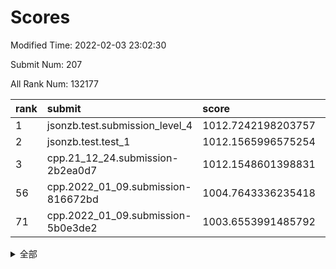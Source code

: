 # Scores

Modified Time: 2022-02-03 23:02:30

Submit Num: 207

All Rank Num: 132177

| rank |               submit               |       score        |       sigma        | pk_num |
| :--- | :--------------------------------- | :----------------- | :----------------- | :----- |
| 1    | jsonzb.test.submission_level_4     | 1012.7242198203757 | 0.7849373826143075 | 2554   |
| 2    | jsonzb.test.test_1                 | 1012.1565996575254 | 0.8063212792732429 | 2553   |
| 3    | cpp.21_12_24.submission-2b2ea0d7   | 1012.1548601398831 | 0.8382826893041041 | 2556   |
| 56   | cpp.2022_01_09.submission-816672bd | 1004.7643336235418 | 0.7147955395120118 | 2548   |
| 71   | cpp.2022_01_09.submission-5b0e3de2 | 1003.6553991485792 | 0.7059137840750672 | 2562   |


<details>
<summary>全部</summary>

| rank |                 submit                 |       score        |       sigma        | pk_num |
| :--- | :------------------------------------- | :----------------- | :----------------- | :----- |
| 1    | jsonzb.test.submission_level_4         | 1012.7242198203757 | 0.7849373826143075 | 2554   |
| 2    | jsonzb.test.test_1                     | 1012.1565996575254 | 0.8063212792732429 | 2553   |
| 3    | cpp.21_12_24.submission-2b2ea0d7       | 1012.1548601398831 | 0.8382826893041041 | 2556   |
| 4    | gobigger.level_3.submission_level_3_14 | 1012.112380394324  | 0.7755376650437994 | 2559   |
| 5    | gobigger.level_3.submission_level_3_18 | 1012.0348297819248 | 0.7975350886092968 | 2556   |
| 6    | gobigger.level_3.submission_level_3_15 | 1011.55632827511   | 0.7721198214525189 | 2555   |
| 7    | gobigger.level_3.submission_level_3_48 | 1011.4784344256209 | 0.7605669164536297 | 2553   |
| 8    | gobigger.level_3.submission_level_3_6  | 1011.1403869122751 | 0.7566260547224627 | 2554   |
| 9    | gobigger.level_3.submission_level_3_35 | 1011.1234079196715 | 0.7768813365203461 | 2556   |
| 10   | gobigger.level_3.submission_level_3_16 | 1010.9482018038174 | 0.7674323165043496 | 2561   |
| 11   | gobigger.level_3.submission_level_3_26 | 1010.9164428490908 | 0.8029381071935919 | 2552   |
| 12   | gobigger.level_3.submission_level_3_25 | 1010.8665100910943 | 0.7661447092979417 | 2555   |
| 13   | gobigger.level_3.submission_level_3_32 | 1010.8495087542167 | 0.7786787052347267 | 2554   |
| 14   | gobigger.level_3.submission_level_3_3  | 1010.7953306851015 | 0.7715258167631847 | 2560   |
| 15   | gobigger.level_3.submission_level_3_33 | 1010.7610238571078 | 0.787197911402637  | 2557   |
| 16   | gobigger.level_3.submission_level_3_20 | 1010.6961569265661 | 0.7740914235250342 | 2550   |
| 17   | gobigger.level_3.submission_level_3_41 | 1010.6313245903062 | 0.7488120096076385 | 2552   |
| 18   | gobigger.level_3.submission_level_3_24 | 1010.6304823268435 | 0.785752167845639  | 2548   |
| 19   | gobigger.level_3.submission_level_3_38 | 1010.6218173019104 | 0.7452485668179425 | 2554   |
| 20   | gobigger.level_3.submission_level_3_37 | 1010.609729052348  | 0.7554027739110075 | 2554   |
| 21   | gobigger.level_3.submission_level_3_49 | 1010.5479600413312 | 0.7836220965977447 | 2550   |
| 22   | gobigger.level_3.submission_level_3_0  | 1010.52430320226   | 0.7698952091791711 | 2552   |
| 23   | gobigger.level_3.submission_level_3_34 | 1010.5145543444003 | 0.772116651035334  | 2559   |
| 24   | gobigger.level_3.submission_level_3_46 | 1010.4813197849799 | 0.7684822651748868 | 2553   |
| 25   | gobigger.level_3.submission_level_3_44 | 1010.375569412375  | 0.7538405495076352 | 2554   |
| 26   | gobigger.level_3.submission_level_3_8  | 1010.3559736556077 | 0.7500597356255942 | 2554   |
| 27   | gobigger.level_3.submission_level_3_30 | 1010.2503452189121 | 0.7476699311984426 | 2552   |
| 28   | gobigger.level_3.submission_level_3_9  | 1010.1962047294584 | 0.7815320634415434 | 2552   |
| 29   | gobigger.level_3.submission_level_3_29 | 1010.1249517812817 | 0.7543574286115365 | 2555   |
| 30   | gobigger.level_3.submission_level_3_4  | 1010.1116901778881 | 0.7621791846328434 | 2554   |
| 31   | gobigger.level_3.submission_level_3_36 | 1010.071042230079  | 0.7521493598359515 | 2554   |
| 32   | gobigger.level_3.submission_level_3_13 | 1010.0574221821321 | 0.7691284758991933 | 2551   |
| 33   | gobigger.level_3.submission_level_3_21 | 1010.0072920939472 | 0.7581278063880227 | 2554   |
| 34   | gobigger.level_3.submission_level_3_43 | 1009.9387041759014 | 0.7518660789180085 | 2553   |
| 35   | gobigger.level_3.submission_level_3_31 | 1009.9287587472131 | 0.7499188541293609 | 2549   |
| 36   | gobigger.level_3.submission_level_3_40 | 1009.841174086154  | 0.7689114777816962 | 2560   |
| 37   | gobigger.level_3.submission_level_3_28 | 1009.6982204553505 | 0.7472990211152366 | 2550   |
| 38   | gobigger.level_3.submission_level_3_7  | 1009.6973468642761 | 0.7658709349108745 | 2554   |
| 39   | gobigger.level_3.submission_level_3_19 | 1009.6360194608264 | 0.7496343570031678 | 2551   |
| 40   | gobigger.level_3.submission_level_3_12 | 1009.5000029628225 | 0.7626140699732616 | 2553   |
| 41   | gobigger.level_3.submission_level_3_2  | 1009.3820252078361 | 0.761674324132353  | 2553   |
| 42   | gobigger.level_3.submission_level_3_17 | 1009.3433681812586 | 0.7599857162496104 | 2557   |
| 43   | gobigger.level_3.submission_level_3_42 | 1009.2185717242011 | 0.7469769986565553 | 2556   |
| 44   | gobigger.level_3.submission_level_3_22 | 1009.0883678202251 | 0.7430232193855831 | 2558   |
| 45   | gobigger.level_3.submission_level_3_5  | 1009.0519948703653 | 0.7516197737747635 | 2558   |
| 46   | gobigger.level_3.submission_level_3_1  | 1008.8892003888387 | 0.7491867354785042 | 2550   |
| 47   | gobigger.level_3.submission_level_3_10 | 1008.7857162007286 | 0.7482009623656255 | 2553   |
| 48   | gobigger.level_3.submission_level_3_27 | 1008.7745309892938 | 0.762597482975321  | 2553   |
| 49   | gobigger.level_3.submission_level_3_39 | 1008.6826625766756 | 0.7496199179161214 | 2553   |
| 50   | gobigger.level_3.submission_level_3_11 | 1008.5091346622341 | 0.7649334940860529 | 2554   |
| 51   | gobigger.level_3.submission_level_3_47 | 1008.3887732820134 | 0.7576254998123084 | 2553   |
| 52   | gobigger.level_3.submission_level_3_45 | 1008.3044856634098 | 0.7316025288317365 | 2554   |
| 53   | gobigger.level_3.submission_level_3_23 | 1008.2128547769715 | 0.7456879671632658 | 2561   |
| 54   | gobigger.level_1.submission_level_1_21 | 1005.105798945113  | 0.7221358536777961 | 2548   |
| 55   | gobigger.level_1.submission_level_1_32 | 1005.0042402894078 | 0.732556596181563  | 2554   |
| 56   | cpp.2022_01_09.submission-816672bd     | 1004.7643336235418 | 0.7147955395120118 | 2548   |
| 57   | gobigger.level_1.submission_level_1_48 | 1004.2528763539119 | 0.7115111311540958 | 2553   |
| 58   | gobigger.level_1.submission_level_1_18 | 1004.1623774368364 | 0.7253669506228737 | 2552   |
| 59   | gobigger.level_1.submission_level_1_26 | 1004.0947632031894 | 0.7134029045379024 | 2554   |
| 60   | gobigger.level_1.submission_level_1_8  | 1003.9670413849603 | 0.7345407527829466 | 2557   |
| 61   | gobigger.level_1.submission_level_1_31 | 1003.9650703581201 | 0.7158605491701302 | 2551   |
| 62   | gobigger.level_1.submission_level_1_45 | 1003.8630127659502 | 0.7234285275581717 | 2553   |
| 63   | gobigger.level_1.submission_level_1_9  | 1003.8280773718682 | 0.709620327095934  | 2554   |
| 64   | gobigger.level_1.submission_level_1_38 | 1003.8224141614569 | 0.716060093019524  | 2552   |
| 65   | gobigger.level_1.submission_level_1_6  | 1003.7869864205378 | 0.7176344509764381 | 2553   |
| 66   | gobigger.level_1.submission_level_1_7  | 1003.7670754774352 | 0.7254998624068687 | 2551   |
| 67   | gobigger.level_1.submission_level_1_16 | 1003.7358856697344 | 0.7183472351507014 | 2558   |
| 68   | gobigger.level_1.submission_level_1_13 | 1003.715648883936  | 0.7152007191340363 | 2556   |
| 69   | gobigger.level_1.submission_level_1_33 | 1003.7133765846071 | 0.7124405820056702 | 2551   |
| 70   | gobigger.level_1.submission_level_1_12 | 1003.6749674754376 | 0.7201951770823428 | 2553   |
| 71   | cpp.2022_01_09.submission-5b0e3de2     | 1003.6553991485792 | 0.7059137840750672 | 2562   |
| 72   | gobigger.level_1.submission_level_1_35 | 1003.6469619312242 | 0.7189971079238044 | 2552   |
| 73   | gobigger.level_1.submission_level_1_15 | 1003.6419743657161 | 0.7284108368730386 | 2554   |
| 74   | gobigger.level_1.submission_level_1_4  | 1003.552597627102  | 0.7195756751356227 | 2553   |
| 75   | gobigger.level_1.submission_level_1_47 | 1003.523098786555  | 0.7178047971234551 | 2551   |
| 76   | gobigger.level_1.submission_level_1_43 | 1003.4763870097424 | 0.7192686115304812 | 2550   |
| 77   | gobigger.level_1.submission_level_1_41 | 1003.426037006985  | 0.718167283984613  | 2548   |
| 78   | gobigger.level_1.submission_level_1_14 | 1003.3991012653344 | 0.7127558571461468 | 2556   |
| 79   | gobigger.level_1.submission_level_1_49 | 1003.3938328176395 | 0.7417143951235893 | 2557   |
| 80   | gobigger.level_1.submission_level_1_29 | 1003.3887993308392 | 0.7263011775640495 | 2551   |
| 81   | gobigger.level_1.submission_level_1_28 | 1003.3644974385414 | 0.7101959869396417 | 2555   |
| 82   | gobigger.level_1.submission_level_1_39 | 1003.3118500891521 | 0.7146388233000278 | 2550   |
| 83   | gobigger.level_1.submission_level_1_20 | 1003.1577292561175 | 0.7245691878189843 | 2557   |
| 84   | gobigger.level_1.submission_level_1_24 | 1003.1526586406839 | 0.7139179806305674 | 2556   |
| 85   | gobigger.level_1.submission_level_1_5  | 1003.1164659939353 | 0.714377714384382  | 2558   |
| 86   | gobigger.level_1.submission_level_1_42 | 1003.0992855887544 | 0.7293136516646533 | 2556   |
| 87   | gobigger.level_1.submission_level_1_23 | 1003.088880700809  | 0.721269902844809  | 2554   |
| 88   | gobigger.level_1.submission_level_1_17 | 1003.0648394107466 | 0.7129039083655755 | 2555   |
| 89   | gobigger.level_1.submission_level_1_40 | 1003.0444870909923 | 0.7294982118489514 | 2551   |
| 90   | gobigger.level_1.submission_level_1_10 | 1003.0386868881607 | 0.7110949939987574 | 2554   |
| 91   | gobigger.level_1.submission_level_1_1  | 1002.996325407927  | 0.7077908218607745 | 2555   |
| 92   | gobigger.level_1.submission_level_1_46 | 1002.9615249948944 | 0.7270518431930675 | 2547   |
| 93   | gobigger.level_1.submission_level_1_37 | 1002.9322303278873 | 0.7155110670368805 | 2550   |
| 94   | gobigger.level_1.submission_level_1_27 | 1002.9155647914461 | 0.7213331625853971 | 2555   |
| 95   | gobigger.level_1.submission_level_1_25 | 1002.9054552257182 | 0.7129790678872994 | 2549   |
| 96   | gobigger.level_1.submission_level_1_36 | 1002.7820872733084 | 0.7079323178461089 | 2553   |
| 97   | gobigger.level_1.submission_level_1_30 | 1002.5166607604522 | 0.7131603587104476 | 2553   |
| 98   | gobigger.level_1.submission_level_1_11 | 1002.4896953874922 | 0.7058454673054966 | 2547   |
| 99   | gobigger.level_1.submission_level_1_34 | 1002.4094939328985 | 0.7107303921125306 | 2555   |
| 100  | gobigger.level_1.submission_level_1_19 | 1002.3310227244691 | 0.712242504544937  | 2553   |
| 101  | gobigger.level_1.submission_level_1_3  | 1002.2628783598414 | 0.7143811483786047 | 2549   |
| 102  | gobigger.level_1.submission_level_1_44 | 1002.1779308241478 | 0.7254140772071472 | 2557   |
| 103  | gobigger.level_1.submission_level_1_22 | 1001.8566658620015 | 0.7229100376183214 | 2553   |
| 104  | gobigger.level_1.submission_level_1_2  | 1001.7713952436239 | 0.7116466578736839 | 2558   |
| 105  | gobigger.level_1.submission_level_1_0  | 1001.7169747461878 | 0.717080599087963  | 2552   |
| 106  | gobigger.random.submission_random_7    | 998.07283717935    | 0.7060991257206838 | 2552   |
| 107  | gobigger.random.submission_random_1    | 997.3656507133338  | 0.7131920590264873 | 2555   |
| 108  | gobigger.random.submission_random_37   | 997.1611580396396  | 0.7087457889405602 | 2554   |
| 109  | gobigger.random.submission_random_47   | 997.0716559343517  | 0.7105651536463171 | 2557   |
| 110  | gobigger.random.submission_random_6    | 996.8763755692871  | 0.7085660193623574 | 2553   |
| 111  | gobigger.random.submission_random_25   | 996.7471744380392  | 0.7037801142536143 | 2554   |
| 112  | gobigger.random.submission_random_10   | 996.6849628796308  | 0.7141658951669054 | 2555   |
| 113  | gobigger.random.submission_random_36   | 996.5926187309003  | 0.7017610098140494 | 2554   |
| 114  | gobigger.random.submission_random_18   | 996.4339826338743  | 0.7093658717675709 | 2554   |
| 115  | gobigger.random.submission_random_19   | 996.3628338284503  | 0.7009172351573945 | 2555   |
| 116  | gobigger.random.submission_random_34   | 996.362770329295   | 0.7111330275280002 | 2555   |
| 117  | gobigger.random.submission_random_39   | 996.314158948329   | 0.7180761266040492 | 2553   |
| 118  | gobigger.random.submission_random_35   | 996.2928751828604  | 0.7140132549573327 | 2558   |
| 119  | gobigger.random.submission_random_14   | 996.2108072971045  | 0.7078270312578886 | 2551   |
| 120  | gobigger.random.submission_random_16   | 996.1894164701888  | 0.7017059464780244 | 2556   |
| 121  | gobigger.random.submission_random_12   | 996.1839882343759  | 0.7079867781821638 | 2554   |
| 122  | gobigger.random.submission_random_5    | 996.1463873329808  | 0.7153267051011051 | 2555   |
| 123  | gobigger.random.submission_random_8    | 996.1384977556087  | 0.7079019091022576 | 2556   |
| 124  | gobigger.random.submission_random_30   | 996.0981264289918  | 0.7188994077862518 | 2553   |
| 125  | gobigger.random.submission_random_24   | 996.0435723590933  | 0.7152081738660856 | 2555   |
| 126  | gobigger.random.submission_random_27   | 996.0302899505664  | 0.7106965970593248 | 2554   |
| 127  | gobigger.random.submission_random_3    | 996.0216587910057  | 0.7015097146519974 | 2554   |
| 128  | gobigger.random.submission_random_38   | 995.9152062420177  | 0.6970801430293718 | 2555   |
| 129  | gobigger.random.submission_random_0    | 995.913146527908   | 0.722572961309441  | 2553   |
| 130  | gobigger.random.submission_random_11   | 995.8675411822038  | 0.728646127880726  | 2557   |
| 131  | gobigger.random.submission_random_41   | 995.7844581359515  | 0.7135731114485608 | 2557   |
| 132  | gobigger.random.submission_random_32   | 995.739174946234   | 0.7088436002516786 | 2554   |
| 133  | gobigger.random.submission_random_15   | 995.6988661123141  | 0.718972265149862  | 2555   |
| 134  | gobigger.random.submission_random_2    | 995.608461906225   | 0.7055782200869382 | 2553   |
| 135  | gobigger.random.submission_random_43   | 995.5327770565733  | 0.7059900397212117 | 2555   |
| 136  | gobigger.random.submission_random_33   | 995.5084050033935  | 0.7149287672229019 | 2557   |
| 137  | gobigger.random.submission_random_17   | 995.44016583194    | 0.7081192629075078 | 2553   |
| 138  | gobigger.random.submission_random_13   | 995.4395790316279  | 0.7167602114144932 | 2554   |
| 139  | gobigger.random.submission_random_22   | 995.4096585377382  | 0.7039029824933705 | 2553   |
| 140  | gobigger.random.submission_random_23   | 995.3886582596888  | 0.709339396271797  | 2558   |
| 141  | gobigger.random.submission_random_49   | 995.3139758769037  | 0.7027603089985184 | 2558   |
| 142  | gobigger.random.submission_random_44   | 995.3053495636041  | 0.7046972415159063 | 2558   |
| 143  | gobigger.random.submission_random_42   | 995.2947821250208  | 0.7240307237118934 | 2556   |
| 144  | gobigger.random.submission_random_28   | 995.1748333097173  | 0.7159479150578919 | 2556   |
| 145  | gobigger.random.submission_random_29   | 995.1341858762094  | 0.7167222890640638 | 2555   |
| 146  | gobigger.random.submission_random_31   | 995.1096207658475  | 0.701126894394629  | 2556   |
| 147  | gobigger.random.submission_random_20   | 995.0988995898296  | 0.7080563862322686 | 2559   |
| 148  | gobigger.random.submission_random_48   | 995.0791258593733  | 0.7140612845290026 | 2552   |
| 149  | gobigger.random.submission_random_9    | 995.0433272727262  | 0.7025172640681433 | 2556   |
| 150  | gobigger.random.submission_random_46   | 995.00983288015    | 0.7238477867237219 | 2551   |
| 151  | gobigger.random.submission_random_40   | 994.9468081566885  | 0.7194889143314435 | 2554   |
| 152  | gobigger.random.submission_random_21   | 994.8913518530575  | 0.7212905772954203 | 2547   |
| 153  | gobigger.random.submission_random_4    | 994.7808876144694  | 0.723559860462115  | 2553   |
| 154  | gobigger.random.submission_random_26   | 994.6125457366203  | 0.7129177420373068 | 2553   |
| 155  | gobigger.random.submission_random_45   | 994.5284453068036  | 0.7241890612994935 | 2554   |
| 156  | gobigger.level_2.submission_level_2_7  | 993.6666168881486  | 0.7329356100975185 | 2558   |
| 157  | gobigger.level_2.submission_level_2_16 | 993.4785096355729  | 0.7174440716264585 | 2556   |
| 158  | gobigger.level_2.submission_level_2_3  | 993.2115472733708  | 0.7440369219422042 | 2556   |
| 159  | gobigger.level_2.submission_level_2_30 | 993.1733917961284  | 0.7285662276186188 | 2555   |
| 160  | gobigger.level_2.submission_level_2_17 | 993.0374318024813  | 0.7338576216043665 | 2554   |
| 161  | gobigger.level_2.submission_level_2_47 | 993.031697987061   | 0.7403444840330498 | 2554   |
| 162  | gobigger.level_2.submission_level_2_1  | 993.0105804799382  | 0.747255619139527  | 2555   |
| 163  | gobigger.level_2.submission_level_2_13 | 992.9738419519779  | 0.7337460486216594 | 2554   |
| 164  | gobigger.level_2.submission_level_2_31 | 992.8041175281072  | 0.7443787312591953 | 2557   |
| 165  | gobigger.level_2.submission_level_2_9  | 992.7198251653365  | 0.7481543129307059 | 2557   |
| 166  | gobigger.level_2.submission_level_2_42 | 992.7124067134862  | 0.7353730629268074 | 2557   |
| 167  | gobigger.level_2.submission_level_2_34 | 992.6521413648865  | 0.744010199243861  | 2554   |
| 168  | gobigger.level_2.submission_level_2_20 | 992.5946974209492  | 0.7348778047928778 | 2550   |
| 169  | gobigger.level_2.submission_level_2_24 | 992.5033135676769  | 0.7419449908001774 | 2549   |
| 170  | gobigger.level_2.submission_level_2_40 | 992.4053275447526  | 0.744320231428175  | 2557   |
| 171  | gobigger.level_2.submission_level_2_33 | 992.3889283740248  | 0.7498357807283562 | 2558   |
| 172  | gobigger.level_2.submission_level_2_29 | 992.3654873712335  | 0.7300959659220131 | 2557   |
| 173  | gobigger.level_2.submission_level_2_27 | 992.3573840549265  | 0.7383938936365009 | 2555   |
| 174  | gobigger.level_2.submission_level_2_19 | 992.3473606696613  | 0.7481135917135784 | 2551   |
| 175  | gobigger.level_2.submission_level_2_28 | 992.3174919737959  | 0.7233274754691672 | 2555   |
| 176  | gobigger.level_2.submission_level_2_36 | 992.3158608725101  | 0.7305402875286107 | 2552   |
| 177  | gobigger.level_2.submission_level_2_6  | 992.3133737033     | 0.7449432966239812 | 2554   |
| 178  | gobigger.level_2.submission_level_2_41 | 992.3105641591422  | 0.7308221576591493 | 2558   |
| 179  | gobigger.level_2.submission_level_2_11 | 992.1954726851178  | 0.7367656956754854 | 2553   |
| 180  | gobigger.level_2.submission_level_2_14 | 992.1908779315289  | 0.7629888838741974 | 2551   |
| 181  | gobigger.level_2.submission_level_2_25 | 992.0797100902412  | 0.7323240065754408 | 2558   |
| 182  | gobigger.level_2.submission_level_2_8  | 991.9996311332463  | 0.740568187192745  | 2553   |
| 183  | gobigger.level_2.submission_level_2_46 | 991.8223031661125  | 0.7546778474886913 | 2555   |
| 184  | gobigger.level_2.submission_level_2_5  | 991.7549672950796  | 0.7312549965558793 | 2556   |
| 185  | gobigger.level_2.submission_level_2_10 | 991.6535545013699  | 0.7469508704224687 | 2552   |
| 186  | gobigger.level_2.submission_level_2_39 | 991.6368825773203  | 0.746653202077441  | 2553   |
| 187  | gobigger.level_2.submission_level_2_48 | 991.63422118655    | 0.7434779736220777 | 2558   |
| 188  | gobigger.level_2.submission_level_2_37 | 991.6178936222326  | 0.7481399188038287 | 2553   |
| 189  | gobigger.level_2.submission_level_2_44 | 991.6113138632842  | 0.776292185696569  | 2552   |
| 190  | gobigger.level_2.submission_level_2_12 | 991.608553929837   | 0.7588117252605524 | 2550   |
| 191  | gobigger.level_2.submission_level_2_49 | 991.5569131779308  | 0.7419321204781346 | 2555   |
| 192  | gobigger.level_2.submission_level_2_0  | 991.5101083393499  | 0.7510597421051027 | 2554   |
| 193  | gobigger.level_2.submission_level_2_23 | 991.4668815432345  | 0.7596013485742049 | 2555   |
| 194  | gobigger.level_2.submission_level_2_35 | 991.2572370220863  | 0.7339319014343069 | 2560   |
| 195  | gobigger.level_2.submission_level_2_15 | 991.2316560367243  | 0.745335801814408  | 2554   |
| 196  | gobigger.level_2.submission_level_2_2  | 991.1843981384053  | 0.7686833195356142 | 2553   |
| 197  | gobigger.level_2.submission_level_2_18 | 991.069943073464   | 0.7779294866550979 | 2551   |
| 198  | gobigger.level_2.submission_level_2_32 | 991.0549595216042  | 0.7340916350449606 | 2550   |
| 199  | gobigger.level_2.submission_level_2_4  | 990.8903125586023  | 0.75300624259736   | 2559   |
| 200  | gobigger.level_2.submission_level_2_22 | 990.8638052686802  | 0.7473117631556082 | 2556   |
| 201  | gobigger.level_2.submission_level_2_26 | 990.8589387008751  | 0.7575016530901449 | 2557   |
| 202  | gobigger.level_2.submission_level_2_43 | 990.8128960216488  | 0.7484413110640931 | 2553   |
| 203  | gobigger.level_2.submission_level_2_45 | 990.7858750424678  | 0.7597524133832677 | 2557   |
| 204  | gobigger.level_2.submission_level_2_21 | 990.583917222154   | 0.7403085607852049 | 2553   |
| 205  | gobigger.level_2.submission_level_2_38 | 990.2129955535626  | 0.769009835845548  | 2561   |
| 206  | gobigger.none.submission_none_0        | 976.9394378838724  | 1.4264466286457953 | 2556   |
| 207  | gobigger.none.submission_none_1        | 975.0898282849796  | 1.5689808026487342 | 2557   |

</details>
